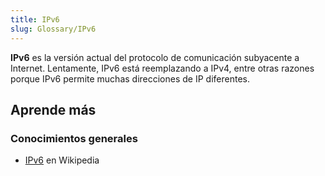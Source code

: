 ```yaml
---
title: IPv6
slug: Glossary/IPv6
---
```


**IPv6** es la versión actual del protocolo de comunicación subyacente a Internet. Lentamente, IPv6 está reemplazando a IPv4, entre otras razones porque IPv6 permite muchas direcciones de IP diferentes.

## Aprende más

### Conocimientos generales

- [IPv6](https://es.wikipedia.org/wiki/IPv6) en Wikipedia
